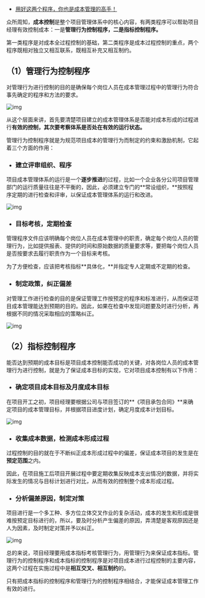 - [用好这两个程序，你也是成本管理的高手！](https://blog.51cto.com/u_15203673/3219516)



众所周知，**成本控制**是整个项目管理体系中的核心内容，有两类程序可以帮助项目经理有效控制成本：一是**管理行为控制程序，**二是**指标控制程序。**

第一类程序是对成本全过程控制的基础，第二类程序是成本过程控制的重点，两个程序既相对独立又相互联系，既相互补充又相互制约。

 

## **（1）管理行为控制程序**

 

对管理行为进行控制的目的是确保每个岗位人员在成本管理过程中的管理行为符合事先确定的程序和方法的要求。

![img](https://s4.51cto.com/images/blog/202107/29/fe170d5f64b24af8541ab580806d58a5.jpg?x-oss-process=image/watermark,size_14,text_QDUxQ1RP5Y2a5a6i,color_FFFFFF,t_100,g_se,x_10,y_10,shadow_20,type_ZmFuZ3poZW5naGVpdGk=)

从这个层面来讲，首先要清楚项目建立的成本管理体系是否能对成本形成的过程进行**有效的控制，**其次要考察体系是否处在**有效的运行状态。**

管理行为控制程序就是为规范项目成本的管理行为而制定的约束和激励机制，它起着三个方面的作用：

 

- ### 建立评审组织、程序

 

项目成本管理体系的运行是一个**逐步推进**的过程，比如一个企业各分公司项目管理部门的运行质量往往是不平衡的，因此，必须建立专门的**常设组织，**按照程序定期的进行检查和评审，以保证成本管理体系的运行和改进。

![img](https://s4.51cto.com/images/blog/202107/29/4d328700ce4bde7b7b404c39368d47f5.jpg?x-oss-process=image/watermark,size_14,text_QDUxQ1RP5Y2a5a6i,color_FFFFFF,t_100,g_se,x_10,y_10,shadow_20,type_ZmFuZ3poZW5naGVpdGk=)

 

- ### 目标考核，定期检查

 

管理程序文件应该明确每个岗位人员在成本管理中的职责，确定每个岗位人员的管理行为，比如提供报表、提供的时间和原始数据的质量要求等，要把每个岗位人员是否按要求去履行职责作为一个目标来考核。

 

为了方便检查，应该把考核指标**具体化，**并指定专人定期或不定期的检查。

 

- ### 制定政策，纠正偏差

 

对管理工作进行检查的目的是保证管理工作按预定的程序和标准进行，从而保证项目成本管理能达到预期的目的。因此，如果在检查中发现问题要及时进行分析，再根据不同的情况采取相应的策略纠正。

![img](https://s4.51cto.com/images/blog/202107/29/fa59b2763a1d65c71c2a9ec7166a7bd4.jpg?x-oss-process=image/watermark,size_14,text_QDUxQ1RP5Y2a5a6i,color_FFFFFF,t_100,g_se,x_10,y_10,shadow_20,type_ZmFuZ3poZW5naGVpdGk=)

 

## **（2）指标控制程序**

 

能否达到预期的成本目标是项目成本控制能否成功的关键，对各岗位人员的成本管理行为进行控制，就是为了保证成本目标的实现，它对项目成本控制有以下作用：

 

- ### 确定项目成本目标及月度成本目标

 

在项目开工之初，项目经理要根据公司与项目签订的**《项目承包合同》**来确定项目的成本管理目标，并根据项目进度计划，确定月度成本计划目标。

![img](https://s4.51cto.com/images/blog/202107/29/5bc715f323d65a4e12c7f60923f07125.jpg?x-oss-process=image/watermark,size_14,text_QDUxQ1RP5Y2a5a6i,color_FFFFFF,t_100,g_se,x_10,y_10,shadow_20,type_ZmFuZ3poZW5naGVpdGk=)

 

- ### 收集成本数据，检测成本形成过程

 

过程控制的目的就在于不断纠正成本形成过程中的偏差，保证成本项目的发生是在**预定范围**之内。

因此，在项目施工后项目开展过程中要定期收集反映成本支出情况的数据，并将实际发生的情况与目标计划进行对比，从而有效的控制整个成本形成过程。

 

- ### 分析偏差原因，制定对策

 

项目进行是一个多工种、多方位立体交叉作业的复杂活动，成本的发生和形成是很难按预定目标进行的，所以，要及时分析产生偏差的原因，弄清楚是客观原因还是人为因素，及时制定对策并予以纠正。

![img](https://s4.51cto.com/images/blog/202107/29/45dec0635c379e4549b1b21317d2ada4.jpg?x-oss-process=image/watermark,size_14,text_QDUxQ1RP5Y2a5a6i,color_FFFFFF,t_100,g_se,x_10,y_10,shadow_20,type_ZmFuZ3poZW5naGVpdGk=)

总的来说，项目经理要用成本指标考核管理行为，用管理行为来保证成本指标。管理行为的控制程序和成本指标的控制程序是对项目成本进行过程控制的主要内容，这两个过程在实施过程中是**相互交叉、相互制约**的。

 

只有把成本指标的控制程序和管理行为的控制程序相结合，才能保证成本管理工作有效的进行。